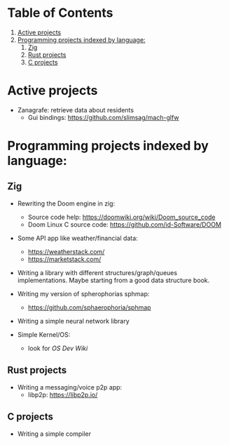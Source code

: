 
# Table of Contents

1.  [Active projects](#org0823526)
2.  [Programming projects indexed by language:](#org50e8d3c)
    1.  [Zig](#orgd5e4e1d)
    2.  [Rust projects](#org944d2f5)
    3.  [C projects](#org4d3398b)


<a id="org0823526"></a>

# Active projects

-   Zanagrafe: retrieve data about residents
    -   Gui bindings: <https://github.com/slimsag/mach-glfw>


<a id="org50e8d3c"></a>

# Programming projects indexed by language:


<a id="orgd5e4e1d"></a>

## Zig

-   Rewriting the Doom engine in zig:
    -   Source code help:
        <https://doomwiki.org/wiki/Doom_source_code>
    -   Doom Linux C source code:
        <https://github.com/id-Software/DOOM>

-   Some API app like weather/financial data:
    -   <https://weatherstack.com/>
    -   <https://marketstack.com/>

-   Writing a library with different structures/graph/queues
    implementations. Maybe starting from a good data structure
    book.

-   Writing my version of spherophorias sphmap:
    -   <https://github.com/sphaerophoria/sphmap>

-   Writing a simple neural network library

-   Simple Kernel/OS:
    -   look for *OS Dev Wiki*


<a id="org944d2f5"></a>

## Rust projects

-   Writing a messaging/voice p2p app:
    -   libp2p: <https://libp2p.io/>


<a id="org4d3398b"></a>

## C projects

-   Writing a simple compiler

